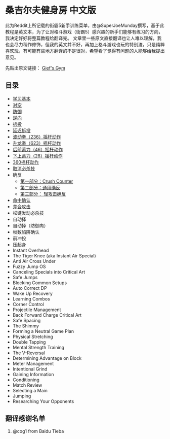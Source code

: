 # 桑吉尔夫健身房 中文版
此为Reddit上所记载的街霸5新手训练菜单，由@SuperJoeMunday撰写，基于此教程是英文本，为了让对格斗游戏（街霸5）感兴趣的新手们能够有练习的方向，我决定好好将整篇教程给翻译完。
文章里一些原文直接翻译也让人难以理解，我也会尽力稍作修饰，但我的英文并不好，再加上格斗游戏也玩的特别渣，只是纯粹喜欢玩，有可能有些地方翻译的不是很对，希望看了觉得有问题的人能够给我提出意见。

先贴出原文链接：
[Gief's Gym](https://www.reddit.com/r/StreetFighter/wiki/v/giefsgym)

## 目录
* [学习基本](bin/01.md)
* [对空](bin/02.md)
* [防御](bin/03.md)
* [逆向](bin/04.md)
* [拆投](bin/05.md)
* [延迟拆投](bin/06.md)
* [波动拳（236）摇杆动作](bin/07.md)
* [升龙拳（623）摇杆动作](bin/08.md)
* [后前蓄力（46）摇杆动作](bin/09.md)
* [下上蓄力（28）摇杆动作](bin/10.md)
* [360摇杆动作](bin/11.md)
* [取消必杀技](bin/12.md)
* 确反
  * [第一部分：Crush Counter](bin/13_1.md)
  * [第二部分：通用确反](bin/13_2.md)
  * [第三部分： 轻攻击确反](bin/13_3.md)
* [命中确认](bin/14.md)
* [差合攻击](bin/15.md)
* 松键发动必杀技
* 自动择
* 自动择（防御向）
* 帧数陷阱确认
* 前冲投
* 压起身
* Instant Overhead
* The Tiger Knee (aka Instant Air Special)
* Anti Air Cross Under
* Fuzzy Jump OS
* Canceling Specials into Critical Art
* Safe Jumps
* Blocking Common Setups
* Auto Correct DP
* Wake Up Recovery
* Learning Combos
* Corner Control
* Projectile Management
* Back Forward Charge Critical Art
* Safe Spacing
* The Shimmy
* Forming a Neutral Game Plan
* Physical Stretching
* Double Tapping
* Mental Strength Training
* The V-Reversal
* Determining Advantage on Block
* Meter Management
* Intentional Grind
* Gaining Information
* Conditioning
* Match Review
* Selecting a Main
* Jumping
* Researching Your Opponents

## 翻译感谢名单
1. @cog1 from Baidu Tieba
